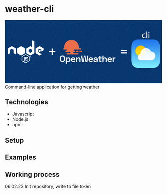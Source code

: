 # weather-cli
![weather-cli](ghtitle.jpg)
Command-line application for getting weather

## Technologies
+ Javascript
+ Node.js
+ npm

## Setup

## Examples

## Working process

06.02.23 Init repository, write to file token
